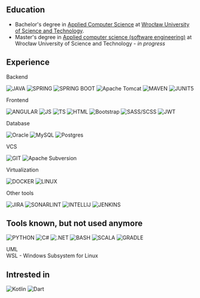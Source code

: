 ## Education

- Bachelor's degree in [Applied Computer Science](https://wit.pwr.edu.pl/en/candidates/1st-cycle-studies/applied-computer-science) at [Wrocław University of Science and Technology](https://pwr.edu.pl/en/).
- Master's degree in [Applied computer 
science (software engineering)](https://wit.pwr.edu.pl/en/candidates/2nd-cycle-studies/applied-computer-science) at Wrocław University of Science 
and Technology  - *in progress*


## Experience

Backend

![JAVA](https://img.shields.io/badge/java-%23ED8B00.svg?style=for-the-badge&logo=openjdk&logoColor=white)
![SPRING](https://img.shields.io/badge/Spring-6DB33F?style=for-the-badge&logo=spring&logoColor=white)
![SPRING BOOT](https://img.shields.io/badge/Spring_Boot-F2F4F9?style=for-the-badge&logo=spring-boot)
![Apache Tomcat](https://img.shields.io/badge/apache%20tomcat-%23F8DC75.svg?style=for-the-badge&logo=apache-tomcat&logoColor=black)
![MAVEN](https://img.shields.io/badge/apache_maven-C71A36?style=for-the-badge&logo=apachemaven&logoColor=white)
![JUNIT5](https://img.shields.io/badge/Junit5-25A162?style=for-the-badge&logo=junit5&logoColor=white)

Frontend

![ANGULAR](https://img.shields.io/badge/Angular-DD0031?style=for-the-badge&logo=angular&logoColor=white)
![JS](https://img.shields.io/badge/JavaScript-323330?style=for-the-badge&logo=javascript&logoColor=F7DF1E)
![TS](https://img.shields.io/badge/TypeScript-007ACC?style=for-the-badge&logo=typescript&logoColor=white)
![HTML](https://img.shields.io/badge/HTML5-E34F26?style=for-the-badge&logo=html5&logoColor=white)
![Bootstrap](https://img.shields.io/badge/bootstrap-%238511FA.svg?style=for-the-badge&logo=bootstrap&logoColor=white)
![SASS/SCSS](https://img.shields.io/badge/SASS-hotpink.svg?style=for-the-badge&logo=SASS&logoColor=white)
![JWT](https://img.shields.io/badge/JWT-black?style=for-the-badge&logo=JSON%20web%20tokens)


Database

![Oracle](https://img.shields.io/badge/Oracle-F80000?style=for-the-badge&logo=oracle&logoColor=white)
![MySQL](https://img.shields.io/badge/mysql-%2300f.svg?style=for-the-badge&logo=mysql&logoColor=white)
![Postgres](https://img.shields.io/badge/postgres-%23316192.svg?style=for-the-badge&logo=postgresql&logoColor=white)

VCS

![GIT](https://img.shields.io/badge/GIT-E44C30?style=for-the-badge&logo=git&logoColor=white)
![Apache Subversion](https://img.shields.io/badge/subversion-%23809CC9.svg?style=for-the-badge&logo=subversion&logoColor=white)
<!---
I hate subversion
I hate subversion
I hate subversion
I hate subversion
I hate subversion
I hate subversion
I hate subversion
I hate subversion
I hate subversion
I hate subversion
I hate subversion
I hate subversion
I hate subversion
I hate subversion
I hate subversion
-->

Virtualization

![DOCKER](https://img.shields.io/badge/Docker-2CA5E0?style=for-the-badge&logo=docker&logoColor=white)
![LINUX](https://img.shields.io/badge/Linux-FCC624?style=for-the-badge&logo=linux&logoColor=black)

Other tools

![JIRA](https://img.shields.io/badge/Jira-0052CC?style=for-the-badge&logo=Jira&logoColor=white)
![SONARLINT](https://img.shields.io/badge/SonarLint-CB2029?style=for-the-badge&logo=sonarlint&logoColor=white)
![INTELLIJ](https://img.shields.io/badge/IntelliJ_IDEA-000000.svg?style=for-the-badge&logo=intellij-idea&logoColor=white)
![JENKINS](https://img.shields.io/badge/jenkins-%232C5263.svg?style=for-the-badge&logo=jenkins&logoColor=white)

## Tools known, but not used anymore

![PYTHON](https://img.shields.io/badge/Python-FFD43B?style=for-the-badge&logo=python&logoColor=blue)
![C#](https://img.shields.io/badge/C%23-239120?style=for-the-badge&logo=c-sharp&logoColor=white)
![.NET](https://img.shields.io/badge/.NET-512BD4?style=for-the-badge&logo=dotnet&logoColor=white)
![BASH](https://img.shields.io/badge/Shell_Script-121011?style=for-the-badge&logo=gnu-bash&logoColor=white)
![SCALA](https://img.shields.io/badge/scala-%23DC322F.svg?style=for-the-badge&logo=scala&logoColor=white)
![GRADLE](https://img.shields.io/badge/Gradle-02303A.svg?style=for-the-badge&logo=Gradle&logoColor=white)

UML<br>
WSL - Windows Subsystem for Linux

## Intrested in 

![Kotlin](https://img.shields.io/badge/kotlin-%237F52FF.svg?style=for-the-badge&logo=kotlin&logoColor=white)
![Dart](https://img.shields.io/badge/dart-%230175C2.svg?style=for-the-badge&logo=dart&logoColor=white)
